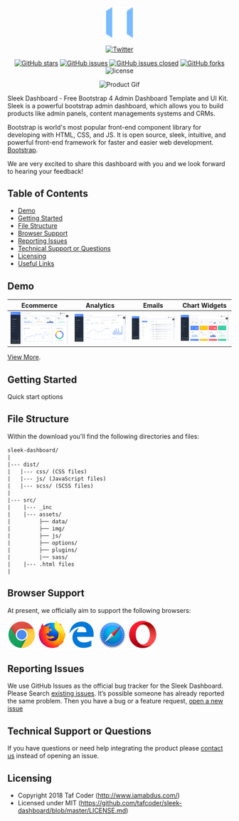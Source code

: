 <p align="center">
    <a href="http://themes.iamabdus.com/sleek/1.0/index.html" target="_blank" rel="noopener noreferrer"><img width="60" src="src/assets/img/sleek-icon.png" alt="Vue logo"></a>
</p>
<div align="center">

[![Twitter](https://img.shields.io/twitter/url/https/github.com/tafcoder/sleek-dashboard.svg?style=social)](https://twitter.com/intent/tweet?text=Wow:&url=https%3A%2F%2Fgithub.com%2Ftafcoder%2Fsleek-dashboard)

</div>

<div align="center">

[![GitHub stars](https://img.shields.io/github/stars/tafcoder/sleek-dashboard.svg)](https://github.com/tafcoder/sleek-dashboard/stargazers)
[![GitHub issues](https://img.shields.io/github/issues/tafcoder/sleek-dashboard.svg)](https://github.com/tafcoder/sleek-dashboard/issues) 
[![GitHub issues closed](https://img.shields.io/github/issues-closed-raw/tafcoder/sleek-dashboard.svg?maxAge=2592000)]() 
[![GitHub forks](https://img.shields.io/github/forks/tafcoder/sleek-dashboard.svg)](https://github.com/tafcoder/sleek-dashboard/network)
![license](https://img.shields.io/badge/license-MIT-blue.svg)

</div>


<div align="center">

![Product Gif](src/assets/img/github/sleek.gif)

</div>


Sleek Dashboard - Free Bootstrap 4 Admin Dashboard Template and UI Kit. Sleek is a powerful bootstrap admin dashboard, which allows you to build products like admin panels, content managements systems and CRMs.

Bootstrap is world's most popular front-end component library for developing with HTML, CSS, and JS. It is open source, sleek, intuitive, and powerful front-end framework for faster and easier web development. [Bootstrap](https://getbootstrap.com/).


We are very excited to share this dashboard with you and we look forward to hearing your feedback!


## Table of Contents

* [Demo](#demo)
* [Getting Started](#getting-started)
* [File Structure](#file-structure)
* [Browser Support](#browser-support)
* [Reporting Issues](#reporting-issues)
* [Technical Support or Questions](#technical-support-or-questions)
* [Licensing](#licensing)
* [Useful Links](#useful-links)


## Demo

| Ecommerce  | Analytics  | Emails  | Chart Widgets  |
|---|---|---|---|
| [![Ecommerce page](src/assets/img/github/ecommerce.png)](http://themes.iamabdus.com/sleek/1.0/index.html)  | [![Analytics page](src/assets/img/github/analytics.png)](http://themes.iamabdus.com/sleek/1.0/analytics.html)  | [![Emails page](src/assets/img/github/email.png)](http://themes.iamabdus.com/sleek/1.0/email-inbox.html)  | [![Chart Widgets Page](src/assets/img/github/chart-widgets.png)](http://themes.iamabdus.com/sleek/1.0/chart-widgets.html)

[View More](http://themes.iamabdus.com/sleek/1.0/index.html).


## Getting Started

Quick start options


## File Structure

Within the download you'll find the following directories and files:

```
sleek-dashboard/
|
|--- dist/
|   |--- css/ (CSS files)
|   |--- js/ (JavaScript files)
|   |--- scss/ (SCSS files)
|
|--- src/
|    |--- _inc
|    |--- assets/
|         ├── data/
|         ├── img/
|         ├── js/
|         ├── options/
|         ├── plugins/
|         |── sass/
|    |--- .html files
|

```

## Browser Support

At present, we officially aim to support the following browsers:

<img src="src/assets/img/github/chrome.png" width="64" height="64"> <img src="src/assets/img/github/firefox.png" width="64" height="64"> <img src="src/assets/img/github/edge.png" width="64" height="64"> <img src="src/assets/img/github/safari.png" width="64" height="64"> <img src="src/assets/img/github/opera.png" width="64" height="64">


## Reporting Issues

We use GitHub Issues as the official bug tracker for the Sleek Dashboard. Please Search [existing issues](https://github.com/tafcoder/sleek-dashboard/issues). It’s possible someone has already reported the same problem.
Then you have a bug or a feature request, [open a new issue](https://github.com/tafcoder/sleek-dashboard/issues)


## Technical Support or Questions

If you have questions or need help integrating the product please [contact us](http://www.iamabdus.com/contact/) instead of opening an issue.


## Licensing

- Copyright 2018 Taf Coder (http://www.iamabdus.com/)
- Licensed under MIT (https://github.com/tafcoder/sleek-dashboard/blob/master/LICENSE.md)
